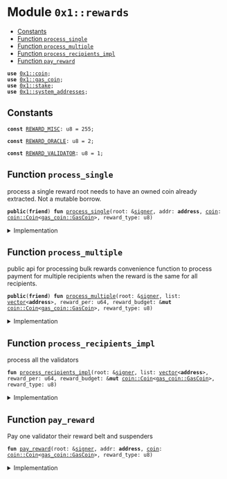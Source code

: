 
<a name="0x1_rewards"></a>

# Module `0x1::rewards`



-  [Constants](#@Constants_0)
-  [Function `process_single`](#0x1_rewards_process_single)
-  [Function `process_multiple`](#0x1_rewards_process_multiple)
-  [Function `process_recipients_impl`](#0x1_rewards_process_recipients_impl)
-  [Function `pay_reward`](#0x1_rewards_pay_reward)


<pre><code><b>use</b> <a href="coin.md#0x1_coin">0x1::coin</a>;
<b>use</b> <a href="gas_coin.md#0x1_gas_coin">0x1::gas_coin</a>;
<b>use</b> <a href="stake.md#0x1_stake">0x1::stake</a>;
<b>use</b> <a href="system_addresses.md#0x1_system_addresses">0x1::system_addresses</a>;
</code></pre>



<a name="@Constants_0"></a>

## Constants


<a name="0x1_rewards_REWARD_MISC"></a>



<pre><code><b>const</b> <a href="rewards.md#0x1_rewards_REWARD_MISC">REWARD_MISC</a>: u8 = 255;
</code></pre>



<a name="0x1_rewards_REWARD_ORACLE"></a>



<pre><code><b>const</b> <a href="rewards.md#0x1_rewards_REWARD_ORACLE">REWARD_ORACLE</a>: u8 = 2;
</code></pre>



<a name="0x1_rewards_REWARD_VALIDATOR"></a>



<pre><code><b>const</b> <a href="rewards.md#0x1_rewards_REWARD_VALIDATOR">REWARD_VALIDATOR</a>: u8 = 1;
</code></pre>



<a name="0x1_rewards_process_single"></a>

## Function `process_single`

process a single reward
root needs to have an owned coin already extracted. Not a mutable borrow.


<pre><code><b>public</b>(<b>friend</b>) <b>fun</b> <a href="rewards.md#0x1_rewards_process_single">process_single</a>(root: &<a href="">signer</a>, addr: <b>address</b>, <a href="coin.md#0x1_coin">coin</a>: <a href="coin.md#0x1_coin_Coin">coin::Coin</a>&lt;<a href="gas_coin.md#0x1_gas_coin_GasCoin">gas_coin::GasCoin</a>&gt;, reward_type: u8)
</code></pre>



<details>
<summary>Implementation</summary>


<pre><code><b>public</b>(<b>friend</b>) <b>fun</b> <a href="rewards.md#0x1_rewards_process_single">process_single</a>(root: &<a href="">signer</a>, addr: <b>address</b>, <a href="coin.md#0x1_coin">coin</a>: Coin&lt;GasCoin&gt;, reward_type: u8) {
  <a href="system_addresses.md#0x1_system_addresses_assert_ol">system_addresses::assert_ol</a>(root);
  <a href="rewards.md#0x1_rewards_pay_reward">pay_reward</a>(root, addr, <a href="coin.md#0x1_coin">coin</a>, reward_type);
}
</code></pre>



</details>

<a name="0x1_rewards_process_multiple"></a>

## Function `process_multiple`

public api for processing bulk rewards
convenience function to process payment for multiple recipients
when the reward is the same for all recipients.


<pre><code><b>public</b>(<b>friend</b>) <b>fun</b> <a href="rewards.md#0x1_rewards_process_multiple">process_multiple</a>(root: &<a href="">signer</a>, list: <a href="">vector</a>&lt;<b>address</b>&gt;, reward_per: u64, reward_budget: &<b>mut</b> <a href="coin.md#0x1_coin_Coin">coin::Coin</a>&lt;<a href="gas_coin.md#0x1_gas_coin_GasCoin">gas_coin::GasCoin</a>&gt;, reward_type: u8)
</code></pre>



<details>
<summary>Implementation</summary>


<pre><code><b>public</b>(<b>friend</b>) <b>fun</b> <a href="rewards.md#0x1_rewards_process_multiple">process_multiple</a>(root: &<a href="">signer</a>, list: <a href="">vector</a>&lt;<b>address</b>&gt;, reward_per: u64, reward_budget: &<b>mut</b> Coin&lt;GasCoin&gt;, reward_type: u8) {
  // note the mutable <a href="coin.md#0x1_coin">coin</a> will be retuned <b>to</b> caller for them <b>to</b> do what
  // is necessary, including destroying <b>if</b> it is zero.

  <a href="system_addresses.md#0x1_system_addresses_assert_ol">system_addresses::assert_ol</a>(root);
  <a href="rewards.md#0x1_rewards_process_recipients_impl">process_recipients_impl</a>(root, list, reward_per, reward_budget, reward_type);
}
</code></pre>



</details>

<a name="0x1_rewards_process_recipients_impl"></a>

## Function `process_recipients_impl`

process all the validators


<pre><code><b>fun</b> <a href="rewards.md#0x1_rewards_process_recipients_impl">process_recipients_impl</a>(root: &<a href="">signer</a>, list: <a href="">vector</a>&lt;<b>address</b>&gt;, reward_per: u64, reward_budget: &<b>mut</b> <a href="coin.md#0x1_coin_Coin">coin::Coin</a>&lt;<a href="gas_coin.md#0x1_gas_coin_GasCoin">gas_coin::GasCoin</a>&gt;, reward_type: u8)
</code></pre>



<details>
<summary>Implementation</summary>


<pre><code><b>fun</b> <a href="rewards.md#0x1_rewards_process_recipients_impl">process_recipients_impl</a>(root: &<a href="">signer</a>, list: <a href="">vector</a>&lt;<b>address</b>&gt;, reward_per: u64, reward_budget: &<b>mut</b> Coin&lt;GasCoin&gt;, reward_type: u8) {
  // note the mutable <a href="coin.md#0x1_coin">coin</a> will be retuned <b>to</b> caller for them <b>to</b> do what
  // is necessary, including destroying <b>if</b> it is zero.
  <a href="system_addresses.md#0x1_system_addresses_assert_ol">system_addresses::assert_ol</a>(root);
  <b>let</b> i = 0;
  <b>while</b> (i &lt; <a href="_length">vector::length</a>(&list)) {
    // split off the reward amount per validator from <a href="coin.md#0x1_coin">coin</a>
    <b>let</b> user_coin = <a href="coin.md#0x1_coin_extract">coin::extract</a>(reward_budget, reward_per);
    <a href="rewards.md#0x1_rewards_pay_reward">pay_reward</a>(root, *<a href="_borrow">vector::borrow</a>(&list, i), user_coin, reward_type);
    // TODO: emit payment <a href="event.md#0x1_event">event</a> in <a href="stake.md#0x1_stake">stake</a>.<b>move</b>
    i = i + 1;
  }

}
</code></pre>



</details>

<a name="0x1_rewards_pay_reward"></a>

## Function `pay_reward`

Pay one validator their reward
belt and suspenders


<pre><code><b>fun</b> <a href="rewards.md#0x1_rewards_pay_reward">pay_reward</a>(root: &<a href="">signer</a>, addr: <b>address</b>, <a href="coin.md#0x1_coin">coin</a>: <a href="coin.md#0x1_coin_Coin">coin::Coin</a>&lt;<a href="gas_coin.md#0x1_gas_coin_GasCoin">gas_coin::GasCoin</a>&gt;, reward_type: u8)
</code></pre>



<details>
<summary>Implementation</summary>


<pre><code><b>fun</b> <a href="rewards.md#0x1_rewards_pay_reward">pay_reward</a>(root: &<a href="">signer</a>, addr: <b>address</b>, <a href="coin.md#0x1_coin">coin</a>: Coin&lt;GasCoin&gt;, reward_type: u8) {
  // draw from transaction fees <a href="account.md#0x1_account">account</a>
  // transaction fees <a href="account.md#0x1_account">account</a> should have a subsidy from infra escrow
  // from start of epoch.
  // before we got here we should have checked that we have sufficient
  // funds <b>to</b> pay all members the proof-of-fee reward.
  // <b>if</b> we don't have enough funds, we should exit without <b>abort</b>.
  <a href="system_addresses.md#0x1_system_addresses_assert_ol">system_addresses::assert_ol</a>(root);
  <b>let</b> amount = <a href="coin.md#0x1_coin_value">coin::value</a>(&<a href="coin.md#0x1_coin">coin</a>);
  <a href="coin.md#0x1_coin_deposit">coin::deposit</a>(addr, <a href="coin.md#0x1_coin">coin</a>);

  <b>if</b> (reward_type == <a href="rewards.md#0x1_rewards_REWARD_VALIDATOR">REWARD_VALIDATOR</a>) {
    <a href="stake.md#0x1_stake_emit_distribute_reward">stake::emit_distribute_reward</a>(root, addr, amount);
  } <b>else</b> <b>if</b> (reward_type == <a href="rewards.md#0x1_rewards_REWARD_ORACLE">REWARD_ORACLE</a>) {
    // oracle::emit_reward_event(addr, <a href="coin.md#0x1_coin">coin</a>);
  } <b>else</b> <b>if</b> (reward_type == <a href="rewards.md#0x1_rewards_REWARD_MISC">REWARD_MISC</a>) {
    // misc::emit_reward_event(addr, <a href="coin.md#0x1_coin">coin</a>);
  };
}
</code></pre>



</details>


[move-book]: https://aptos.dev/guides/move-guides/book/SUMMARY
